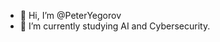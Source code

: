 - 👋 Hi, I’m @PeterYegorov
- 🌱 I’m currently studying AI and Cybersecurity.

<!---
PeterYegorov/PeterYegorov is a ✨ special ✨ repository because its `README.md` (this file) appears on your GitHub profile.
You can click the Preview link to take a look at your changes.
--->
